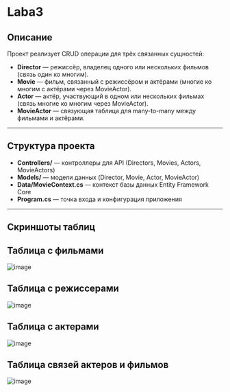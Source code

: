 # Laba3
## Описание  
Проект реализует CRUD операции для трёх связанных сущностей:

- **Director** — режиссёр, владелец одного или нескольких фильмов (связь один ко многим).  
- **Movie** — фильм, связанный с режиссёром и актёрами (многие ко многим с актёрами через MovieActor).  
- **Actor** — актёр, участвующий в одном или нескольких фильмах (связь многие ко многим через MovieActor).  
- **MovieActor** — связующая таблица для many-to-many между фильмами и актёрами.

---

## Структура проекта  
- **Controllers/** — контроллеры для API (Directors, Movies, Actors, MovieActors)  
- **Models/** — модели данных (Director, Movie, Actor, MovieActor)  
- **Data/MovieContext.cs** — контекст базы данных Entity Framework Core  
- **Program.cs** — точка входа и конфигурация приложения  

---

## Скриншоты таблиц  
## Таблица с фильмами
![image](https://github.com/user-attachments/assets/2ad7e6dc-9239-448a-b0c6-389f71659d74)
## Таблица с режиссерами
![image](https://github.com/user-attachments/assets/0269282d-62c7-4618-840c-12fea10aeef5)
## Таблица с актерами
![image](https://github.com/user-attachments/assets/e10c7b08-e6b3-4c75-8e8f-c13dacc2261b)
## Таблица связей актеров и фильмов
![image](https://github.com/user-attachments/assets/61face0a-3fd6-4b72-965e-388ea577f3b5)






